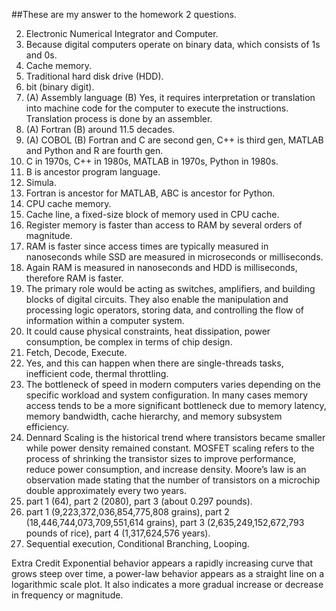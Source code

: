 ##These are my answer to the homework 2 questions.


2. Electronic Numerical Integrator and Computer.
3. Because digital computers operate on binary data, which consists of 1s and 0s.
4. Cache memory.
5. Traditional hard disk drive (HDD).
6. bit (binary digit).
7. (A) Assembly language (B) Yes, it requires interpretation or translation into machine code for the computer to execute the instructions. Translation process is done by an assembler.
8. (A) Fortran (B) around 11.5 decades.
9. (A) COBOL (B) Fortran and C are second gen, C++ is third gen, MATLAB and Python and R are fourth gen.
10. C in 1970s, C++ in 1980s, MATLAB in 1970s, Python in 1980s.
11. B is ancestor program language.
12. Simula.
13. Fortran is ancestor for MATLAB, ABC is ancestor for Python.
14. CPU cache memory.
15. Cache line, a fixed-size block of memory used in CPU cache.
16. Register memory is faster than access to RAM by several orders of magnitude.
17. RAM is faster since access times are typically measured in nanoseconds while SSD are measured in microseconds or milliseconds.  
18. Again RAM is measured in nanoseconds and HDD is milliseconds, therefore RAM is faster.
19. The primary role would be acting as switches, amplifiers, and building blocks of digital circuits. They also enable the manipulation and processing logic operators, storing data, and controlling the flow of information within a computer system.
20. It could cause physical constraints, heat dissipation, power consumption, be complex in terms of chip design.
21. Fetch, Decode, Execute.
22. Yes, and this can happen when there are single-threads tasks, inefficient code, thermal throttling.
23. The bottleneck of speed in modern computers varies depending on the specific workload and system configuration. In many cases memory access tends to be a more significant bottleneck due to memory latency, memory bandwidth, cache hierarchy, and memory subsystem efficiency.
24. Dennard Scaling is the historical trend where transistors became smaller while power density remained constant. MOSFET scaling refers to the process of shrinking the transistor sizes to improve performance, reduce power consumption, and increase density. Moore’s law is an observation made stating that the number of transistors on a microchip double approximately every two years.
25. part 1 (64), part 2 (2080), part 3 (about 0.297 pounds).
26. part 1 (9,223,372,036,854,775,808 grains), part 2 (18,446,744,073,709,551,614 grains), part 3 (2,635,249,152,672,793 pounds of rice), part 4 (1,317,624,576 years).
27. Sequential execution, Conditional Branching, Looping.

Extra Credit
Exponential behavior appears a rapidly increasing curve that grows steep over time, a power-law behavior appears as a straight line on a logarithmic scale plot. It also indicates a more gradual increase or decrease in frequency or magnitude.


